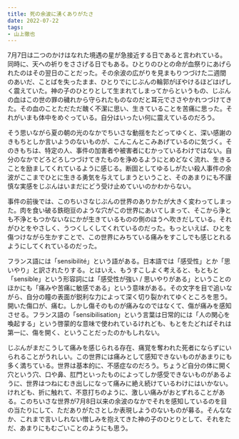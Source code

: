 ```yaml
---
title: 死の余波に湧くありがたさ
date: 2022-07-22
tags:
- 山上徹也
---
```


7月7日は二つのかけはなれた境遇の星が急接近する日であると言われている。同時に、天への祈りをささげる日でもある。ひとりのひとの命が血祭りにあげられたのはその翌日のことだった。その余波の広がりを見まもりつづけた二週間のあいだ、ことばを失ったまま、ひとりでにじぶんの輪郭がぼやけるほどはげしく震えていた。神の子のひとりとして生まれてしまってからというもの、じぶんの血はこの世の罪の穢れから守られたものなのだと耳元でささやかれつづけてきた。その血のことただただ醜く不潔に思い、生きていることを苦痛に思った。それがいまも体中をめぐっている。自分はいったい何に震えているのだろう。

そう思いながら夏の朝の光のなかでちいさな動揺をたどってゆくと、深い感謝のきもちとしか言いようのないものが、こんこんとこみあげているのに気づく。そのきもちは、特定の人、事件の加害者や被害者にむかっているわけではない。自分のなかでどろどろしつづけてきたものを浄めるようにとめどなく流れ、生きることを励ましてくれているように感じる。断固としてゆるしがたい殺人事件の余波がここまでひとに生きる勇気を与えてしまうということ、そのあまりにも不謹慎な実感をじぶんはいまだにどう受け止めていいのかわからない。

事件の前後では、このちいさなじぶんの世界のありかたが大きく変わってしまった。肉を食い破る鉄砲豆のような穴がこの世界にあいてしまって、そこから浄とも不浄ともつかないなにかが生きているものの側のほうへ吹きだしている。それがひとをやさしく、うつくしくしてくれているのだった。もっといえば、ひとを傷つけながら生かすことで、この世界にみちている痛みをすこしでも感じとれるようにしてくれているのだった。

フランス語には「sensibilité」という語がある。日本語では「感受性」とか「思いやり」と訳されたりする。とはいえ、もうすこしよく考えると、もともと「sensible」という形容詞には「感受性が強い / 思いやりがある」ということのほかにも「痛みや苦痛に敏感である」という意味がある。その文字を目で追いながら、自分の瞳の表面が鋭利な力によって深く切り裂かれてゆくところを思う。開いた傷口が、痛む。しかし傷そのものが痛みなのではなくて、傷が痛みを感知させる。フランス語の「sensibilisation」という言葉は日常的には「人の関心を喚起する」という啓蒙的な意味で使われているけれども、もとをたどればそれは第一に、傷を開く、ということだったのかもしれない。

じぶんがまだこうして痛みを感じられる存在、痛覚を奪われた死者にならずにいられることがうれしい。この世界には痛みとして感知できないものがあまりにも多く満ちている。世界は基本的に、不感症なのだろう。ちょうど自分の体に開く穴という穴、口や鼻、肛門といったものによってしか感受できないものがあるように、世界はつねにむき出しになって痛みに絶え続けているわけにはいかない。けれども、折に触れて、不意打ちのように、激しい痛みがおとずれることがある。このちいさな世界が7月8日以来の余波のなかでそれを感知しているのを目の当たりにして、ただありがたさとしか表現しようのないものが募る。そんななか、これまで言いしれない憎しみを抱えてきた神の子のひとりとして、それをただ、あまりにもむごいことのようにも思う。